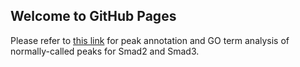 ## Welcome to GitHub Pages

Please refer to [this link](https://kkkaslikar.github.io/ChIP-seq-Analysis-SMAD2-SMAD3/peak_annotation_go_term_analysis.nb.html) for peak annotation and GO term analysis of normally-called peaks for Smad2 and Smad3.
